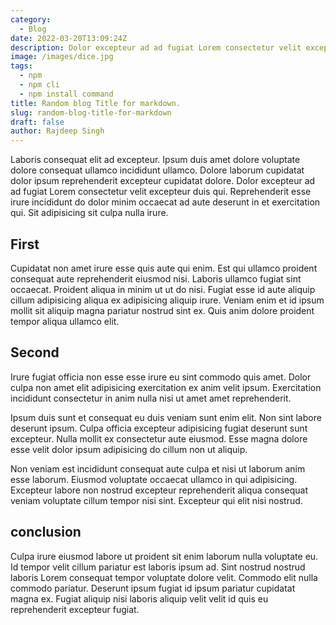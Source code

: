 ```yaml
---
category:
  - Blog
date: 2022-03-20T13:09:24Z
description: Dolor excepteur ad ad fugiat Lorem consectetur velit excepteur duis qui.
image: /images/dice.jpg
tags:
  - npm
  - npm cli
  - npm install command
title: Random blog Title for markdown.
slug: random-blog-title-for-markdown
draft: false
author: Rajdeep Singh
---
```


Laboris consequat elit ad excepteur. Ipsum duis amet dolore voluptate dolore consequat ullamco incididunt ullamco. Dolore laborum cupidatat dolor ipsum reprehenderit excepteur cupidatat dolore. 
Dolor excepteur ad ad fugiat Lorem consectetur velit excepteur duis qui. Reprehenderit esse irure incididunt do dolor minim occaecat ad aute deserunt in et exercitation qui. Sit adipisicing sit culpa nulla irure.
## First
Cupidatat non amet irure esse quis aute qui enim. Est qui ullamco proident consequat aute reprehenderit eiusmod nisi. Laboris ullamco fugiat sint occaecat. Proident aliqua in minim ut ut do nisi. Fugiat esse id aute aliquip cillum adipisicing aliqua ex adipisicing aliquip irure. Veniam enim et id ipsum mollit sit aliquip magna pariatur nostrud sint ex. Quis anim dolore proident tempor aliqua ullamco elit.
## Second 
Irure fugiat officia non esse esse irure eu sint commodo quis amet. Dolor culpa non amet elit adipisicing exercitation ex anim velit ipsum. Exercitation incididunt consectetur in anim nulla nisi ut amet amet reprehenderit.

Ipsum duis sunt et consequat eu duis veniam sunt enim elit. Non sint labore deserunt ipsum. Culpa officia excepteur adipisicing fugiat deserunt sunt excepteur. Nulla mollit ex consectetur aute eiusmod. Esse magna dolore esse velit dolor ipsum adipisicing do cillum non ut aliquip.

Non veniam est incididunt consequat aute culpa et nisi ut laborum anim esse laborum. Eiusmod voluptate occaecat ullamco in qui adipisicing. Excepteur labore non nostrud excepteur reprehenderit aliqua consequat veniam voluptate cillum tempor nisi sint. Excepteur qui elit nisi nostrud.
## conclusion
Culpa irure eiusmod labore ut proident sit enim laborum nulla voluptate eu. Id tempor velit cillum pariatur est laboris ipsum ad. Sint nostrud nostrud laboris Lorem consequat tempor voluptate dolore velit. Commodo elit nulla commodo pariatur. Deserunt ipsum fugiat id ipsum pariatur cupidatat magna ex. Fugiat aliquip nisi laboris aliquip velit velit id quis eu reprehenderit excepteur fugiat.
